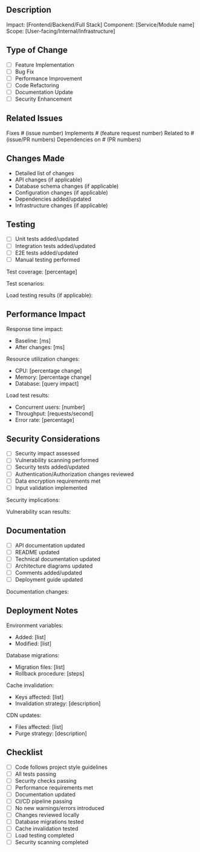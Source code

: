 ## Description
<!-- Provide a clear and concise description of the changes -->

Impact: [Frontend/Backend/Full Stack]
Component: [Service/Module name]
Scope: [User-facing/Internal/Infrastructure]

## Type of Change
<!-- Check all that apply -->
- [ ] Feature Implementation
- [ ] Bug Fix
- [ ] Performance Improvement
- [ ] Code Refactoring
- [ ] Documentation Update
- [ ] Security Enhancement

## Related Issues
<!-- Link to relevant issues and dependencies -->
Fixes # (issue number)
Implements # (feature request number)
Related to # (issue/PR numbers)
Dependencies on # (PR numbers)

## Changes Made
<!-- Detailed list of changes -->
- Detailed list of changes
- API changes (if applicable)
- Database schema changes (if applicable)
- Configuration changes (if applicable)
- Dependencies added/updated
- Infrastructure changes (if applicable)

## Testing
<!-- Document testing coverage and scenarios -->
- [ ] Unit tests added/updated
- [ ] Integration tests added/updated
- [ ] E2E tests added/updated
- [ ] Manual testing performed

Test coverage: [percentage]

Test scenarios:
<!-- List key test scenarios -->

Load testing results (if applicable):
<!-- Include load test metrics -->

## Performance Impact
<!-- Document performance changes -->
Response time impact:
- Baseline: [ms]
- After changes: [ms]

Resource utilization changes:
- CPU: [percentage change]
- Memory: [percentage change]
- Database: [query impact]

Load test results:
- Concurrent users: [number]
- Throughput: [requests/second]
- Error rate: [percentage]

## Security Considerations
<!-- Document security implications -->
- [ ] Security impact assessed
- [ ] Vulnerability scanning performed
- [ ] Security tests added/updated
- [ ] Authentication/Authorization changes reviewed
- [ ] Data encryption requirements met
- [ ] Input validation implemented

Security implications:
<!-- Document security impact -->

Vulnerability scan results:
<!-- Include security scan summary -->

## Documentation
<!-- Check documentation updates -->
- [ ] API documentation updated
- [ ] README updated
- [ ] Technical documentation updated
- [ ] Architecture diagrams updated
- [ ] Comments added/updated
- [ ] Deployment guide updated

Documentation changes:
<!-- List documentation updates -->

## Deployment Notes
<!-- Document deployment requirements -->
Environment variables:
- Added: [list]
- Modified: [list]

Database migrations:
- Migration files: [list]
- Rollback procedure: [steps]

Cache invalidation:
- Keys affected: [list]
- Invalidation strategy: [description]

CDN updates:
- Files affected: [list]
- Purge strategy: [description]

## Checklist
<!-- Verify all requirements are met -->
- [ ] Code follows project style guidelines
- [ ] All tests passing
- [ ] Security checks passing
- [ ] Performance requirements met
- [ ] Documentation updated
- [ ] CI/CD pipeline passing
- [ ] No new warnings/errors introduced
- [ ] Changes reviewed locally
- [ ] Database migrations tested
- [ ] Cache invalidation tested
- [ ] Load testing completed
- [ ] Security scanning completed